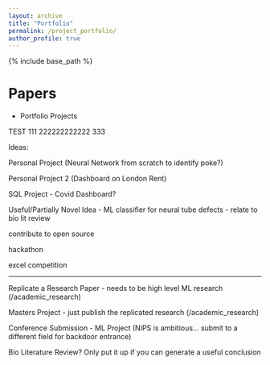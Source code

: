 ```yaml
---
layout: archive
title: "Portfolio"
permalink: /project_portfolio/
author_profile: true
---
```


{% include base_path %}

Papers
======
* Portfolio Projects

TEST 111 222222222222 333

Ideas:

Personal Project (Neural Network from scratch to identify poke?)

Personal Project 2 (Dashboard on London Rent)

SQL Project - Covid Dashboard?

Useful/Partially Novel Idea - ML classifier for neural tube defects - relate to bio lit review

contribute to open source

hackathon

excel competition

-----------

Replicate a Research Paper - needs to be high level ML research (/academic_research)

Masters Project - just publish the replicated research (/academic_research)

Conference Submission - ML Project (NIPS is ambitious... submit to a different field for backdoor entrance)

Bio Literature Review? Only put it up if you can generate a useful conclusion